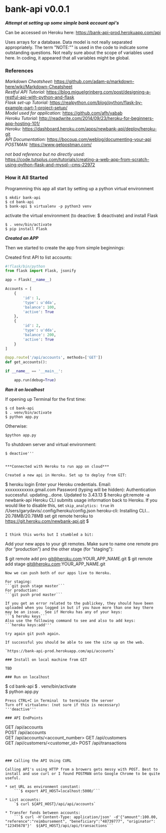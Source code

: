 # bank-api v0.0.1
***Attempt at setting up some simple bank account api's***

Can be accessed on Heroku here:  https://bank-api-prod.herokuapp.com/api

Uses arrays for a database.  Data model is not really separated appropriately.  The term "NOTE:"" is used in the code to indicate some outstanding questions.  Not really sure about the scope of variables used here.  In coding, it appeared that all variables might be global.  

### References
*Markdown Cheatsheet:* https://github.com/adam-p/markdown-here/wiki/Markdown-Cheatsheet  
*Restful API Tutorial:* https://blog.miguelgrinberg.com/post/designing-a-restful-api-with-python-and-flask  
*Flask set-up Tutorial:* https://realpython.com/blog/python/flask-by-example-part-1-project-setup/    
*Model used for application:* https://github.com/afh/yabab  
*Heroku Tutorial:* http://readwrite.com/2014/09/23/heroku-for-beginners-app-hosting-101/  
*Heroku:* https://dashboard.heroku.com/apps/newbank-api/deploy/heroku-git  
*API Documentation:*  https://bocoup.com/weblog/documenting-your-api  
*POSTMAN:* https://www.getpostman.com/  

*not bad reference but no directly used:*  
https://code.tutsplus.com/tutorials/creating-a-web-app-from-scratch-using-python-flask-and-mysql--cms-22972  


### How it All Started

Programming this app all start by setting up a python virtual environment

```  
$ mkdir bank-api  
$ cd bank-api  
$ bank-api $ virtualenv -p python3 venv  
```
activate the virtual environment (to deactive: $ deactivate) and install Flask   

```
$ . venv/bin/activate   
$ pip install Flask
```
***Created an APP***   

Then we started to create the app from simple beginnings:

Created first API to list accounts:  
```Python
#!flask/bin/python
from flask import Flask, jsonify

app = Flask(__name__)

Accounts = [
    {
        'id': 1,
        'type': u'dda',
        'balance': 100,
        'active': True
    },
    {
        'id': 2,
        'type': u'dda',
        'balance': 200,
        'active': True
    }
]

@app.route('/api/accounts', methods=['GET'])
def get_accounts():

if __name__ == '__main__':

    app.run(debug=True)
```

***Ran it on localhost***  

If opening up Terminal for the first time:
```
$ cd bank-api
$ . venv/bin/activate  
$ python app.py
```  
Otherwise:

`$python app.py`  

To shutdown server and virtual environment:

```Press CTRL+C in Terminal
$ deactive''' 


***Connected with Heroku to run app on cloud***    

Created a new api in Heroku. Set up to deploy from GIT:  
```
$ heroku login
    Enter your Heroku credentials.
    Email: xxxxxxxxxxxx.gmail.com
    Password (typing will be hidden): 
    Authentication successful.
    updating...done. Updated to 3.43.13
$ heroku git:remote -a newbank-api
    Heroku CLI submits usage information back to Heroku. If you would like to disable this, set `skip_analytics: true` in /Users/garydavis/.config/heroku/config.json
    heroku-cli: Installing CLI... 20.78MB/20.78MB
    set git remote heroku to https://git.heroku.com/newbank-api.git
$
```

I think this works but I stumbled a bit:  
```
Add your new apps to your git remotes. Make sure to name one remote pro (for “production”) and the other stage (for “staging”):

$ git remote add pro git@heroku.com:YOUR_APP_NAME.git
$ git remote add stage git@heroku.com:YOUR_APP_NAME.git
```
Now we can push both of our apps live to Heroku.

For staging: 
```git push stage master```  
For production: 
```git push prod master```  

If you get an error related to the publickey, they should have been uploaded when you logged in but if you have more than one key there may be an issue.  See if Heroku has any of your keys:  
```$ heroku keys```  
Also use the following command to see and also to add keys:  
```heroku keys:add'''  

try again git push again.  
  
If successful you should be able to see the site up on the web.  

`https://bank-api-prod.herokuapp.com/api/accounts`  

### Install on local machine from GIT

TBD

### Run on localhost

```
$ cd bank-api
$ . venv/bin/activate  
$ python app.py
```  
Press CTRL+C in Terminal  to terminate the server
Turn off virtualenv: (not sure if this is necessary)
'''deactive''' 

### API EndPoints

```
GET /api/accounts  
POST /api/accounts  
GET /api/accounts/<account_number> 
GET /api/customers  
GET /api/customers/<customer_id> 
POST /api/transactions  
```


### Calling the API Using CURL

Calling API's using HTTP from a browers gets messy with POST. Best to install and use curl or I found POSTMAN onto Google Chrome to be quite useful.  

* set URL as environment constant:  
    ```$ export API_HOST=localhost:5000/```  

* List accounts:  
    `$ curl ${API_HOST}/api/api/accounts`  

* Transfer funds between accounts:  
    ```$ curl -H'Content-Type: application/json' -d'{"amount":100.00, "reference":"reimbursement", "beneficiary":"48739777", "originator": "12345678"}'  ${API_HOST}/api/api/transactions```   
  


